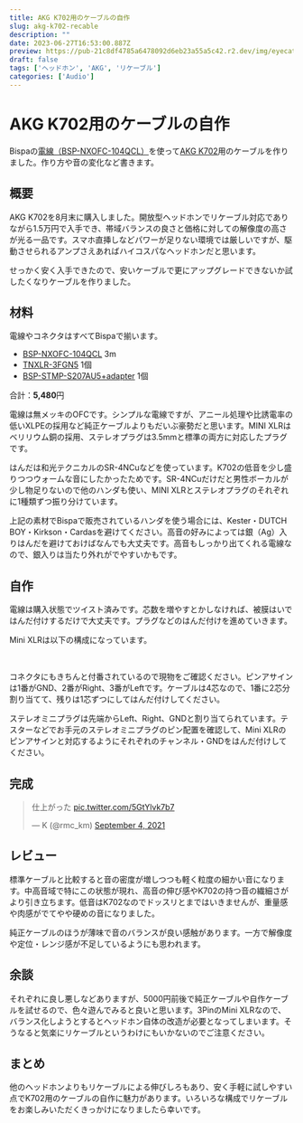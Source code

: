```yaml
---
title: AKG K702用のケーブルの自作
slug: akg-k702-recable
description: ""
date: 2023-06-27T16:53:00.887Z
preview: https://pub-21c8df4785a6478092d6eb23a55a5c42.r2.dev/img/eyecatch/akg720_recabled.webp
draft: false
tags: ['ヘッドホン', 'AKG', 'リケーブル']
categories: ['Audio']
---
```


# AKG K702用のケーブルの自作

<p>Bispaの<a href="https://draft.blogger.com/blog/post/edit/3231669075263956300/3283107253844806817#">電線（BSP-NXOFC-104QCL）</a>を使って<a href="https://draft.blogger.com/blog/post/edit/3231669075263956300/3283107253844806817#">AKG K702</a>用のケーブルを作りました。作り方や音の変化など書きます。</p><h2 id="h9707d3a59a">概要</h2><p>AKG K702を8月末に購入しました。開放型ヘッドホンでリケーブル対応でありながら1.5万円で入手でき、帯域バランスの良さと価格に対しての解像度の高さが光る一品です。スマホ直挿しなどパワーが足りない環境では厳しいですが、駆動させられるアンプさえあればハイコスパなヘッドホンだと思います。</p><p>せっかく安く入手できたので、安いケーブルで更にアップグレードできないか試したくなりケーブルを作りました。</p><h2 id="h59c0294b52">材料</h2><p>電線やコネクタはすべてBispaで揃います。</p><ul><li><a href="https://draft.blogger.com/blog/post/edit/3231669075263956300/3283107253844806817#">BSP-NXOFC-104QCL</a>&nbsp;3m</li><li><a href="https://draft.blogger.com/blog/post/edit/3231669075263956300/3283107253844806817#">TNXLR-3FGN5</a>&nbsp;1個</li><li><a href="https://draft.blogger.com/blog/post/edit/3231669075263956300/3283107253844806817#">BSP-STMP-S207AU5+adapter</a>&nbsp;1個</li></ul><p>合計：<strong>5,480</strong>円</p><p>電線は無メッキのOFCです。シンプルな電線ですが、アニール処理や比誘電率の低いXLPEの採用など純正ケーブルよりもだいぶ豪勢だと思います。MINI XLRはベリリウム銅の採用、ステレオプラグは3.5mmと標準の両方に対応したプラグです。</p><p>はんだは和光テクニカルのSR-4NCuなどを使っています。K702の低音を少し盛りつつウォームな音にしたかったためです。SR-4NCuだけだと男性ボーカルが少し物足りないので他のハンダも使い、MINI XLRとステレオプラグのそれぞれに1種類ずつ振り分けています。</p><p>上記の素材でBispaで販売されているハンダを使う場合には、Kester・DUTCH BOY・Kirkson・Cardasを避けてください。高音の好みによっては銀（Ag）入りはんだを避けておけばなんでも大丈夫です。高音もしっかり出てくれる電線なので、銀入りは当たり外れがでやすいかもです。</p><h2 id="h9299695b4e">自作</h2><p>電線は購入状態でツイスト済みです。芯数を増やすとかしなければ、被膜はいではんだ付けするだけで大丈夫です。プラグなどのはんだ付けを進めていきます。</p><p>Mini XLRは以下の構成になっています。</p><p><br></p><p>コネクタにもきちんと付番されているので現物をご確認ください。ピンアサインは1番がGND、2番がRight、3番がLeftです。ケーブルは4芯なので、1番に2芯分割り当てて、残りは1芯ずつにしてはんだ付けしてください。</p><p>ステレオミニプラグは先端からLeft、Right、GNDと割り当てられています。テスターなどでお手元のステレオミニプラグのピン配置を確認して、Mini XLRのピンアサインと対応するようにそれぞれのチャンネル・GNDをはんだ付けしてください。</p><h2 id="hde965b176a">完成</h2><blockquote><p>仕上がった <a href="http://pic.twitter.com/5GtYlvk7b7">pic.twitter.com/5GtYlvk7b7</a></p><p>— K (@rmc_km) <a href="https://draft.blogger.com/blog/post/edit/3231669075263956300/3283107253844806817#">September 4, 2021</a></p></blockquote><h2 id="habecbf1f8d">レビュー</h2><p>標準ケーブルと比較すると音の密度が増しつつも軽く粒度の細かい音になります。中高音域で特にこの状態が現れ、高音の伸び感やK702の持つ音の繊細さがより引き立ちます。低音はK702なのでドッスリとまではいきませんが、重量感や肉感がでてやや硬めの音になりました。</p><p>純正ケーブルのほうが薄味で音のバランスが良い感触があります。一方で解像度や定位・レンジ感が不足しているようにも思われます。</p><h2 id="h9710ffdf15">余談</h2><p>それぞれに良し悪しなどありますが、5000円前後で純正ケーブルや自作ケーブルを試せるので、色々遊んでみると良いと思います。3PinのMini XLRなので、バランス化しようとするとヘッドホン自体の改造が必要となってしまいます。そうなると気楽にリケーブルというわけにもいかないのでご注意ください。</p><h2 id="ha214098e44">まとめ</h2><p>他のヘッドホンよりもリケーブルによる伸びしろもあり、安く手軽に試しやすい点でK702用のケーブルの自作に魅力があります。いろいろな構成でリケーブルをお楽しみいただくきっかけになりましたら幸いです。</p>

